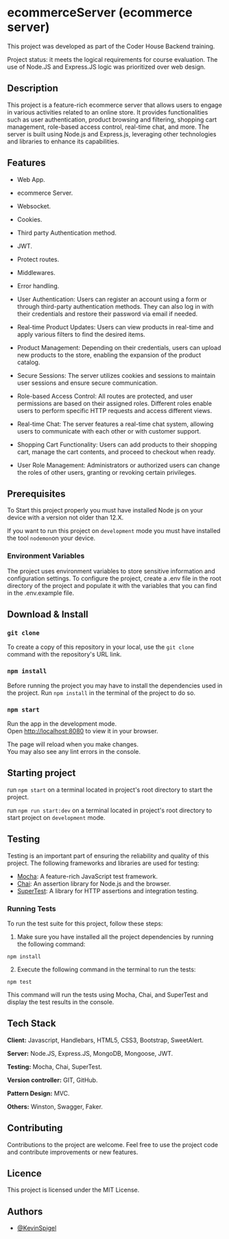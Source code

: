 # ecommerceServer (ecommerce server)

This project was developed as part of the Coder House Backend training.

Project status: it meets the logical requirements for course evaluation.
The use of Node.JS and Express.JS logic was prioritized over web design.

## Description

This project is a feature-rich ecommerce server that allows users to engage in various activities related to an online store. It provides functionalities such as user authentication, product browsing and filtering, shopping cart management, role-based access control, real-time chat, and more. The server is built using Node.js and Express.js, leveraging other technologies and libraries to enhance its capabilities.

## Features

- Web App.
- ecommerce Server.
- Websocket.
- Cookies.
- Third party Authentication method.
- JWT.
- Protect routes.
- Middlewares.
- Error handling.

- User Authentication: Users can register an account using a form or through third-party authentication methods. They can also log in with their credentials and restore their password via email if needed.
- Real-time Product Updates: Users can view products in real-time and apply various filters to find the desired items.
- Product Management: Depending on their credentials, users can upload new products to the store, enabling the expansion of the product catalog.
- Secure Sessions: The server utilizes cookies and sessions to maintain user sessions and ensure secure communication.
- Role-based Access Control: All routes are protected, and user permissions are based on their assigned roles. Different roles enable users to perform specific HTTP requests and access different views.
- Real-time Chat: The server features a real-time chat system, allowing users to communicate with each other or with customer support.
- Shopping Cart Functionality: Users can add products to their shopping cart, manage the cart contents, and proceed to checkout when ready.
- User Role Management: Administrators or authorized users can change the roles of other users, granting or revoking certain privileges.

## Prerequisites

To Start this project properly you must have installed Node js on your device with a version not older than 12.X.

If you want to run this project on `development` mode you must have installed the tool `nodemon`on your device.

### Environment Variables

The project uses environment variables to store sensitive information and configuration settings. To configure the project, create a .env file in the root directory of the project and populate it with the variables that you can find in the .env.example file.

## Download & Install

### `git clone`

To create a copy of this repository in your local, use the `git clone` command with the repository's URL link.

### `npm install`

Before running the project you may have to install the dependencies used in the project.
Run `npm install` in the terminal of the project to do so.

### `npm start`

Run the app in the development mode.\
Open [http://localhost:8080](http://localhost:8080) to view it in your browser.

The page will reload when you make changes.\
You may also see any lint errors in the console.

## Starting project

run `npm start` on a terminal located in project's root directory to start the project.

run `npm run start:dev` on a terminal located in project's root directory to start project on `development` mode.


## Testing

Testing is an important part of ensuring the reliability and quality of this project. The following frameworks and libraries are used for testing:

- [Mocha](https://mochajs.org/): A feature-rich JavaScript test framework.
- [Chai](https://chaijs.com/): An assertion library for Node.js and the browser.
- [SuperTest](https://github.com/visionmedia/supertest): A library for HTTP assertions and integration testing.

### Running Tests

To run the test suite for this project, follow these steps:

1. Make sure you have installed all the project dependencies by running the following command:

`npm install`

2. Execute the following command in the terminal to run the tests:

`npm test`

This command will run the tests using Mocha, Chai, and SuperTest and display the test results in the console.

## Tech Stack

**Client:** Javascript, Handlebars, HTML5, CSS3, Bootstrap, SweetAlert.

**Server:** Node.JS, Express.JS, MongoDB, Mongoose, JWT.

**Testing:** Mocha, Chai, SuperTest.

**Version controller:** GIT, GitHub.

**Pattern Design:** MVC.

**Others:** Winston, Swagger, Faker.

## Contributing

Contributions to the project are welcome. Feel free to use the project code and contribute improvements or new features.

## Licence

This project is licensed under the MIT License.

## Authors

- [@KevinSpigel](https://github.com/KevinSpigel)

